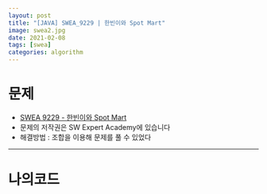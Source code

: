 ```yaml
---
layout: post
title: "[JAVA] SWEA_9229 | 한빈이와 Spot Mart"
image: swea2.jpg
date: 2021-02-08 
tags: [swea]
categories: algorithm
---
```


# 문제

- [SWEA 9229 - 한빈이와 Spot Mart](https://swexpertacademy.com/main/code/problem/problemDetail.do?contestProbId=AW8Wj7cqbY0DFAXN&categoryId=AW8Wj7cqbY0DFAXN&categoryType=CODE&problemTitle=9229&orderBy=FIRST_REG_DATETIME&selectCodeLang=ALL&select-1=&pageSize=10&pageIndex=1)
- 문제의 저작권은 SW Expert Academy에 있습니다
- 해결방법 : 조합을 이용해 문제를 풀 수 있었다

------


# 나의코드

<script src="https://gist.github.com/Jisu-Shin/60d1b7638daf41af36f6e46a0871bf3c.js"></script>